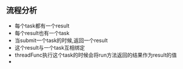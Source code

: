 ## 流程分析
+ 每个task都有一个result
+ 每个result也有一个task
+ 当submit一个task的时候,返回一个result
+ 这个result与一个task互相绑定
+ threadFunc执行这个task的时候会将run方法返回的结果作为result的值
+ 